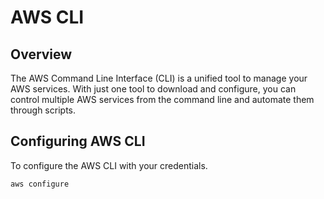 # AWS CLI

## Overview
The AWS Command Line Interface (CLI) is a unified tool to manage your AWS services. With just one tool to download and configure, you can control multiple AWS services from the command line and automate them through scripts.

## Configuring AWS CLI

To configure the AWS CLI with your credentials.

```sh
aws configure
```